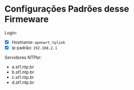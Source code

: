 # Configurações Padrões desse Firmeware

Login:

- [x]  Hostname:  `openwrt_tplink`
- [x] ip padrão: `192.168.2.1`

Servidores NTPbr:

- a.st1.ntp.br
- b.st1.ntp.br
- c.st1.ntp.br
- d.st1.ntp.br
  